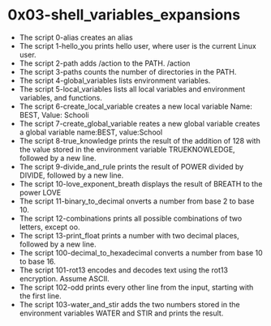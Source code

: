 # 0x03-shell_variables_expansions
- The script 0-alias creates an alias
- The script 1-hello_you prints hello user, where user is the current Linux user.
- The script 2-path adds /action to the PATH. /action
- The script 3-paths counts the number of directories in the PATH.
- The script 4-global_variables lists environment variables.
- The script 5-local_variables lists all local variables and environment variables, and functions.
- The script 6-create_local_variable creates a new local variable Name: BEST, Value: Schooli
- The script 7-create_global_variable reates a new global variable creates a global variable name:BEST, value:School 
- The script 8-true_knowledge prints the result of the addition of 128 with the value stored in the environment variable TRUEKNOWLEDGE, followed by a new line.
- The script 9-divide_and_rule prints the result of POWER divided by DIVIDE, followed by a new line.
- The script 10-love_exponent_breath displays the result of BREATH to the power LOVE
- The script 11-binary_to_decimal onverts a number from base 2 to base 10.
- The script 12-combinations prints all possible combinations of two letters, except oo.
- The script 13-print_float prints a number with two decimal places, followed by a new line.
- The script 100-decimal_to_hexadecimal converts a number from base 10 to base 16.
- The script 101-rot13 encodes and decodes text using the rot13 encryption. Assume ASCII.
- The script 102-odd prints every other line from the input, starting with the first line.
- The script 103-water_and_stir adds the two numbers stored in the environment variables WATER and STIR and prints the result.
